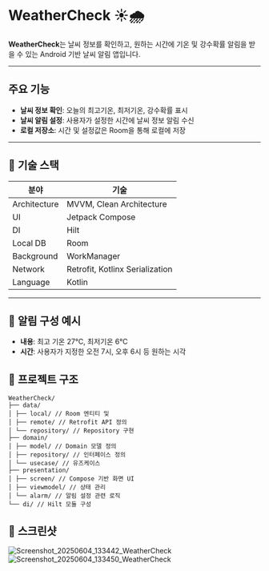 # WeatherCheck ☀️🌧️

**WeatherCheck**는 날씨 정보를 확인하고, 원하는 시간에 기온 및 강수확률 알림을 받을 수 있는 Android 기반 날씨 알림 앱입니다.  

---

## 주요 기능

- **날씨 정보 확인**: 오늘의 최고기온, 최저기온, 강수확률 표시
- **날씨 알림 설정**: 사용자가 설정한 시간에 날씨 정보 알림 수신
- **로컬 저장소**:  시간 및 설정값은 Room을 통해 로컬에 저장

---

## 🔧 기술 스택

| 분야 | 기술 |
|------|------|
| Architecture | MVVM, Clean Architecture |
| UI | Jetpack Compose |
| DI | Hilt |
| Local DB | Room |
| Background | WorkManager |
| Network | Retrofit, Kotlinx Serialization |
| Language | Kotlin |

---

## 🔔 알림 구성 예시

- **내용**: 최고 기온 27℃, 최저기온 6℃
- **시간**: 사용자가 지정한 오전 7시, 오후 6시 등 원하는 시각

## 📂 프로젝트 구조

```
WeatherCheck/
├── data/
│ ├── local/ // Room 엔티티 및
│ ├── remote/ // Retrofit API 정의
│ └── repository/ // Repository 구현
├── domain/
│ ├── model/ // Domain 모델 정의
│ ├── repository/ // 인터페이스 정의
│ └── usecase/ // 유즈케이스
├── presentation/
│ ├── screen/ // Compose 기반 화면 UI
│ ├── viewmodel/ // 상태 관리
│ └── alarm/ // 알림 설정 관련 로직
└── di/ // Hilt 모듈 구성
```

## 📸 스크린샷
![Screenshot_20250604_133442_WeatherCheck](https://github.com/user-attachments/assets/b59fb407-9dfd-4e32-907a-a48f1586ee7f) ![Screenshot_20250604_133450_WeatherCheck](https://github.com/user-attachments/assets/e54d979e-cad0-49a4-ba2a-5ad7e1e15d41)
